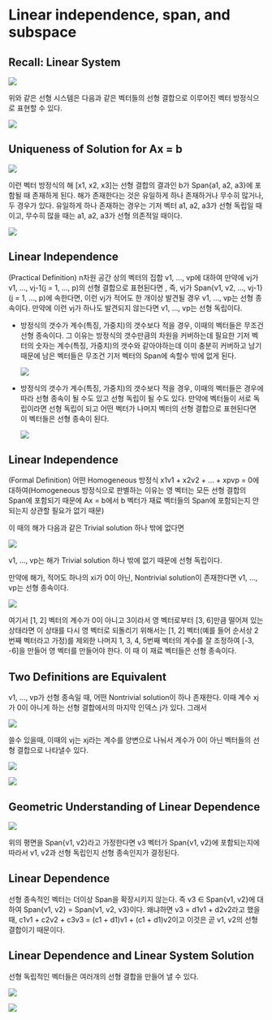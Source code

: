 # Linear independence, span, and subspace

## Recall: Linear System

![](./Figure/Linear_independence_span_and_subspace1.JPG)

위와 같은 선형 시스템은 다음과 같은 벡터들의 선형 결합으로 이루어진 벡터 방정식으로 표현할 수 있다.

![](C:\Users\choidaek\Desktop\Linear_independence_span_and_subspace2.JPG)



##  Uniqueness of Solution for Ax = b

![](./Figure/Linear_independence_span_and_subspace2.JPG)

이런 벡터 방정식의 해 [x1, x2, x3]는 선형 결합의 결과인 b가 Span{a1, a2, a3}에 포함될 때 존재하게 된다. 해가 존재한다는 것은 유일하게 하나 존재하거나 무수히 많거나, 두 경우가 있다. 유일하게 하나 존재하는 경우는 기저 벡터 a1, a2, a3가 선형 독립일 때이고, 무수히 많을 때는 a1, a2, a3가 선형 의존적일 때이다. 

![](./Figure/Linear_independence_span_and_subspace3.JPG)



## Linear Independence

(Practical Definition) n차원 공간 상의 벡터의 집합 v1, ..., vp에 대하여 만약에 vj가 v1, ..., vj-1(j = 1, ..., p)의 선형 결합으로 표현된다면 , 즉, vj가 Span{v1, v2, ..., vj-1} (j = 1, ..., p)에 속한다면, 이런 vj가 적어도 한 개이상 발견될 경우 v1, ..., vp는 선형 종속이다. 만약에 이런 vj가 하나도 발견되지 않는다면 v1, ..., vp는 선형 독립이다. 

- 방정식의 갯수가 계수(특징, 가중치)의 갯수보다 적을 경우, 이때의 벡터들은 무조건 선형 종속이다. 그 이유는 방정식의 갯수만큼의 차원을 커버하는데 필요한 기저 벡터의 숫자는 계수(특징, 가중치)의 갯수와 같아야하는데 이미 충분히 커버하고 남기 때문에 남은 벡터들은 무조건 기저 벡터의 Span에 속할수 밖에 없게 된다.

  ![](./Figure/Linear_independence_span_and_subspace4.JPG)

- 방정식의 갯수가 계수(특징, 가중치)의 갯수보다 적을 경우, 이때의 벡터들은 경우에 따라 선형 종속이 될 수도 있고 선형 독립이 될 수도 있다. 만약에 벡터들이 서로 독립이라면 선형 독립이 되고 어떤 벡터가 나머지 벡터의 선형 결합으로 표현된다면 이 벡터들은 선형 종속이 된다. 

  ![](./Figure/Linear_independence_span_and_subspace5.JPG)



## Linear Independence

(Formal Definition) 어떤 Homogeneous 방정식 x1v1 + x2v2 + ... + xpvp = 0에 대하여(Homogeneous 방정식으로 판별하는 이유는 영 벡터는 모든 선형 결합의 Span에 포함되기 때문에 Ax = b에서 b 벡터가 재료 벡터들의 Span에 포함되는지 안되는지 상관할 필요가 없기 때문)

이 때의 해가 다음과 같은 Trivial solution 하나 밖에 없다면

![](./Figure/Linear_independence_span_and_subspace7.JPG)

 v1, ..., vp는 해가 Trivial solution 하나 밖에 없기 때문에 선형 독립이다. 

만약에 해가, 적어도 하나의 xi가 0이 아닌, Nontrivial solution이 존재한다면 v1, ..., vp는 선형 종속이다.

![](./Figure/Linear_independence_span_and_subspace6.JPG)

여기서 [1, 2] 벡터의 계수가 0이 아니고 3이라서 영 벡터로부터 [3, 6]만큼 떨어져 있는 상태라면 이 상태를 다시 영 벡터로 되돌리기 위해서는 [1, 2] 벡터(예를 들어 순서상 2번째 벡터라고 가정)를 제외한 나머지 1, 3, 4, 5번째 벡터의 계수를 잘 조정하여 [-3, -6]을 만들어 영 벡터를 만들어야 한다. 이 때 이 재료 벡터들은 선형 종속이다. 



## Two Definitions are Equivalent

v1, ..., vp가 선형 종속일 때, 어떤 Nontrivial solution이 하나 존재한다. 이때 계수 xj가 0이 아니게 하는 선형 결합에서의 마지막 인덱스 j가 있다. 그래서 

![](./Figure/Linear_independence_span_and_subspace8.JPG)

쓸수 있을때, 이때의 vj는 xj라는 계수를 양변으로 나눠서 계수가 0이 아닌 벡터들의 선형 결합으로 나타낼수 있다. 

![](./Figure/Linear_independence_span_and_subspace9.JPG)

![](./Figure/Linear_independence_span_and_subspace10.JPG)



## Geometric Understanding of Linear Dependence

![](./Figure/Linear_independence_span_and_subspace11.JPG)

위의 평면을 Span{v1, v2}라고 가정한다면 v3 벡터가 Span{v1, v2}에 포함되는지에 따라서 v1, v2과 선형 독립인지 선형 종속인지가 결정된다. 



## Linear Dependence

선형 종속적인 벡터는 더이상 Span을 확장시키지 않는다. 즉 v3 ∈ Span{v1, v2}에 대하여 Span{v1, v2} = Span{v1, v2, v3}이다. 왜냐하면 v3 = d1v1 + d2v2라고 했을 때, c1v1 + c2v2 + c3v3 = (c1 + d1)v1 + (c1 + d1)v2이고 이것은 곧 v1, v2의 선형 결합이기 때문이다.



## Linear Dependence and Linear System Solution

선형 독립적인 벡터들은 여러개의 선형 결합을 만들어 낼 수 있다. 

![](./Figure/Linear_independence_span_and_subspace12.JPG)

![](./Figure/Linear_independence_span_and_subspace13.JPG)
